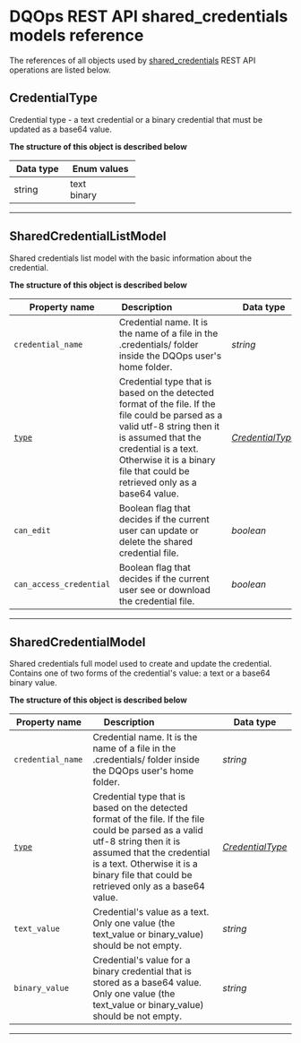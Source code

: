 # DQOps REST API shared_credentials models reference
The references of all objects used by [shared_credentials](../operations/shared_credentials.md) REST API operations are listed below.


## CredentialType
Credential type - a text credential or a binary credential that must be updated as a base64 value.


**The structure of this object is described below**


|&nbsp;Data&nbsp;type&nbsp;|&nbsp;Enum&nbsp;values&nbsp;|
|-----------|-------------|
|string|text<br/>binary<br/>|

___

## SharedCredentialListModel
Shared credentials list model with the basic information about the credential.


**The structure of this object is described below**


|&nbsp;Property&nbsp;name&nbsp;|&nbsp;Description&nbsp;&nbsp;&nbsp;&nbsp;&nbsp;&nbsp;&nbsp;&nbsp;&nbsp;&nbsp;&nbsp;&nbsp;&nbsp;&nbsp;&nbsp;&nbsp;&nbsp;&nbsp;&nbsp;&nbsp;&nbsp;|&nbsp;Data&nbsp;type&nbsp;|
|---------------|---------------------------------|-----------|
|<span class="no-wrap-code">`credential_name`</span>|Credential name. It is the name of a file in the .credentials/ folder inside the DQOps user's home folder.|*string*|
|<span class="no-wrap-code">[`type`](#credentialtype)</span>|Credential type that is based on the detected format of the file. If the file could be parsed as a valid utf-8 string then it is assumed that the credential is a text. Otherwise it is a binary file that could be retrieved only as a base64 value.|*[CredentialType](#credentialtype)*|
|<span class="no-wrap-code">`can_edit`</span>|Boolean flag that decides if the current user can update or delete the shared credential file.|*boolean*|
|<span class="no-wrap-code">`can_access_credential`</span>|Boolean flag that decides if the current user see or download the credential file.|*boolean*|


___

## SharedCredentialModel
Shared credentials full model used to create and update the credential. Contains one of two forms of the credential&#x27;s value: a text or a base64 binary value.


**The structure of this object is described below**


|&nbsp;Property&nbsp;name&nbsp;|&nbsp;Description&nbsp;&nbsp;&nbsp;&nbsp;&nbsp;&nbsp;&nbsp;&nbsp;&nbsp;&nbsp;&nbsp;&nbsp;&nbsp;&nbsp;&nbsp;&nbsp;&nbsp;&nbsp;&nbsp;&nbsp;&nbsp;|&nbsp;Data&nbsp;type&nbsp;|
|---------------|---------------------------------|-----------|
|<span class="no-wrap-code">`credential_name`</span>|Credential name. It is the name of a file in the .credentials/ folder inside the DQOps user's home folder.|*string*|
|<span class="no-wrap-code">[`type`](./shared_credentials.md#credentialtype)</span>|Credential type that is based on the detected format of the file. If the file could be parsed as a valid utf-8 string then it is assumed that the credential is a text. Otherwise it is a binary file that could be retrieved only as a base64 value.|*[CredentialType](./shared_credentials.md#credentialtype)*|
|<span class="no-wrap-code">`text_value`</span>|Credential's value as a text. Only one value (the text_value or binary_value) should be not empty.|*string*|
|<span class="no-wrap-code">`binary_value`</span>|Credential's value for a binary credential that is stored as a base64 value. Only one value (the text_value or binary_value) should be not empty.|*string*|


___

